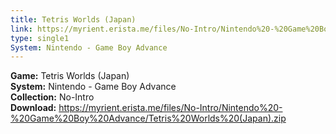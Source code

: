 ```yaml
---
title: Tetris Worlds (Japan)
link: https://myrient.erista.me/files/No-Intro/Nintendo%20-%20Game%20Boy%20Advance/Tetris%20Worlds%20(Japan).zip
type: single1
System: Nintendo - Game Boy Advance
---
```

<b>Game:</b> Tetris Worlds (Japan)<br>
<b>System:</b> Nintendo - Game Boy Advance<br>
<b>Collection:</b> No-Intro<br>
<b>Download:</b> https://myrient.erista.me/files/No-Intro/Nintendo%20-%20Game%20Boy%20Advance/Tetris%20Worlds%20(Japan).zip